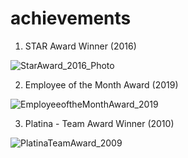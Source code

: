 # achievements

1. STAR Award Winner (2016)

![StarAward_2016_Photo](https://github.com/AkmalBashaTimri/achievements/assets/173984646/6e72d02b-20c4-4d5d-8d08-11a1aa8cca6c)

2. Employee of the Month Award (2019)
   
![EmployeeoftheMonthAward_2019](https://github.com/AkmalBashaTimri/achievements/assets/173984646/7534d346-c90b-4956-81cf-0b68ccd3c9af)

3. Platina - Team Award Winner (2010)

![PlatinaTeamAward_2009](https://github.com/AkmalBashaTimri/achievements/assets/173984646/f6b8f896-f04f-4291-aa81-36228f7e6058)
